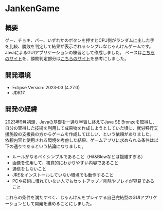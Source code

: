 # JankenGame

## 概要
グー、チョキ、パー、いずれかのボタンを押すとCPU側がランダムに出した手を比較、勝敗を判定して結果が表示されるシンプルなじゃんけんゲームです。
JavaによるGUIアプリケーションの練習として作成しました。
ベースは[こちらのサイト](https://original-game.com/java-janken-game-program/)を、勝敗判定部分は[こちらのサイト](https://ict-skillup.com/java/1405/)を参考にしました。

## 開発環境
- Eclipse Version: 2023-03 (4.27.0)
- JDK17

## 開発の経緯
2023年9月初頭、Javaの基礎を一通り学習し終えてJava SE Bronzeを取得し、自分の習得した技術を利用して成果物を作成しようとしていた頃に、就労移行支援施設の支援員の方からゲームを作成してほしい、という依頼がありました。
依頼内容と使用される環境を考慮した結果、ゲームアプリに求められる条件は以下の通りであるという結論になりました。

* ルールがなるべくシンプルであること（Hit&Blowなどは複雑すぎる）
* 画像を使用して、視覚的にわかりやすい内容であること
* 通信をしないこと
* JREをインストールしていない環境でも動作すること
* PCや技術に慣れていない人でもセットアップ／削除やプレイが容易であること

これらの条件を満たすべく、じゃんけんをプレイする自己完結型のGUIアプリケーションとして開発を進めることにしました。
